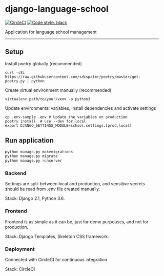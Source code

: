 # django-language-school

[![CircleCI](https://circleci.com/gh/pbedn/django-language-school.svg?style=svg)](https://circleci.com/gh/pbedn/django-language-school)
[![Code style: black](https://img.shields.io/badge/code%20style-black-000000.svg)](https://github.com/ambv/black)

Application for language school management

---

## Setup

Install poetry globally (recommended)
```
curl -sSL https://raw.githubusercontent.com/sdispater/poetry/master/get-poetry.py | python
```

Create virtual environment manually (recommended)
```
virtualenv path/to/your/venv -p python3
```

Update environmental variables, install dependencies and activate settings
```
cp .env-sample .env # Update the variables on production
poetry install  # use --dev for local
export DJANGO_SETTINGS_MODULE=school.settings.[prod,local]
```

## Run application

```bash
python manage.py makemigrations
python manage.py migrate
python manage.py runserver
```

### Backend
Settings are split between local and production, and sensitive secrets
should be read from .env file created manually.

Stack: Django 2.1, Python 3.6. 

### Frontend
Frontend is as simple as it can be, just for demo purpouses, and not for production.

Stack: Django Templates, Skeleton CSS framework.

### Deployment
Connected with CircleCI for continuous integration

Stack: CircleCI
